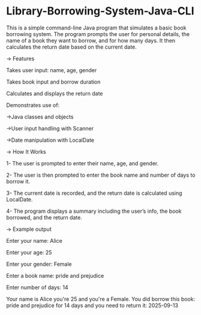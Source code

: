 # Library-Borrowing-System-Java-CLI

This is a simple command-line Java program that simulates a basic book borrowing system. The program prompts the user for personal details, the name of a book they want to borrow, and for how many days. It then calculates the return date based on the current date.

-> Features

Takes user input: name, age, gender

Takes book input and borrow duration

Calculates and displays the return date

Demonstrates use of:

  ->Java classes and objects
  
  ->User input handling with Scanner
  
  ->Date manipulation with LocalDate

-> How It Works

1- The user is prompted to enter their name, age, and gender.

2- The user is then prompted to enter the book name and number of days to borrow it.

3- The current date is recorded, and the return date is calculated using LocalDate.

4- The program displays a summary including the user’s info, the book borrowed, and the return date.

-> Example output

Enter your name: Alice

Enter your age: 25

Enter your gender: Female

Enter a book name: pride and prejudice

Enter number of days: 14

Your name is Alice you're 25 and you're a Female. You did borrow this book: pride and prejudice for 14 days and you need to return it: 2025-09-13

